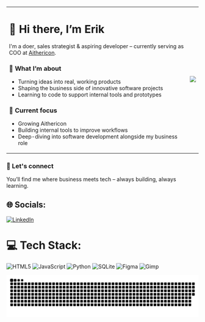 <table>
  <tr>
    <td>

<h1>👋 Hi there, I’m Erik</h1>

<p>
I'm a doer, sales strategist & aspiring developer – currently serving as COO at
<a href="https://aithericon.com">Aithericon</a>.
</p>

<h3>🚀 What I’m about</h3>
<ul>
  <li>Turning ideas into real, working products</li>
  <li>Shaping the business side of innovative software projects</li>
  <li>Learning to code to support internal tools and prototypes</li>
</ul>

<h3>📌 Current focus</h3>
<ul>
  <li>Growing Aithericon</li>
  <li>Building internal tools to improve workflows</li>
  <li>Deep-diving into software development alongside my business role</li>
</ul>

</td>
<td>

<img src="https://github-readme-stats.vercel.app/api/top-langs/?username=ErikKling&theme=dark&hide_border=false&include_all_commits=false&count_private=false&layout=compact" />

</td>
  </tr>
</table>

### 💬 Let's connect
You’ll find me where business meets tech – always building, always learning.


## 🌐 Socials:
[![LinkedIn](https://img.shields.io/badge/LinkedIn-%230077B5.svg?logo=linkedin&logoColor=white)](https://linkedin.com/in/erik-kling-10199623b) 

# 💻 Tech Stack:
![HTML5](https://img.shields.io/badge/html5-%23E34F26.svg?style=plastic&logo=html5&logoColor=white) ![JavaScript](https://img.shields.io/badge/javascript-%23323330.svg?style=plastic&logo=javascript&logoColor=%23F7DF1E) ![Python](https://img.shields.io/badge/python-3670A0?style=plastic&logo=python&logoColor=ffdd54) ![SQLite](https://img.shields.io/badge/sqlite-%2307405e.svg?style=plastic&logo=sqlite&logoColor=white) ![Figma](https://img.shields.io/badge/figma-%23F24E1E.svg?style=plastic&logo=figma&logoColor=white) ![Gimp](https://img.shields.io/badge/Gimp-657D8B?style=plastic&logo=gimp&logoColor=FFFFFF)



<picture>
  <source media="(prefers-color-scheme: dark)" srcset="https://raw.githubusercontent.com/erikkling/erikkling/output/github-snake-dark.svg" />
  <source media="(prefers-color-scheme: light)" srcset="https://raw.githubusercontent.com/erikkling/erikkling/output/github-snake.svg" />
  <img alt="github-snake" src="https://raw.githubusercontent.com/erikkling/erikkling/output/github-snake.svg" />
</picture>
